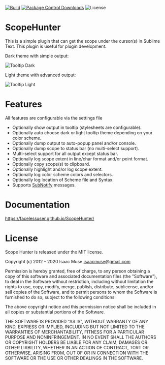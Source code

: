 [![Build][github-ci-image]][github-ci-link]
[![Package Control Downloads][pc-image]][pc-link]
![License][license-image]
# ScopeHunter

This is a simple plugin that can get the scope under the cursor(s) in Sublime Text.  This plugin is useful for plugin
development.

Dark theme with simple output:

![Tooltip Dark](docs/src/markdown/images/tooltip-simple-dark.png)

Light theme with advanced output:

![Tooltip Light](docs/src/markdown/images/tooltip-copy.png)

# Features

All features are configurable via the settings file

- Optionally show output in tooltip (stylesheets are configurable).
- Optionally auto choose dark or light tooltip theme depending on your color scheme.
- Optionally dump output to auto-popup panel and/or console.
- Optionally dump scope to status bar (no multi-select support).
- Multi-select support for all output except status bar.
- Optionally log scope extent in line/char format and/or point format.
- Optionally copy scope(s) to clipboard.
- Optionally highlight and/or log scope extent.
- Optionally log color scheme colors and selectors.
- Optionally log location of Scheme file and Syntax.
- Supports [SubNotify](https://github.com/facelessuser/SubNotify) messages.

# Documentation

https://facelessuser.github.io/ScopeHunter/

# License

Scope Hunter is released under the MIT license.

Copyright (c) 2012 - 2020 Isaac Muse <isaacmuse@gmail.com>

Permission is hereby granted, free of charge, to any person obtaining a copy of this software and associated
documentation files (the "Software"), to deal in the Software without restriction, including without limitation the
rights to use, copy, modify, merge, publish, distribute, sublicense, and/or sell copies of the Software, and to permit
persons to whom the Software is furnished to do so, subject to the following conditions:

The above copyright notice and this permission notice shall be included in all copies or substantial portions of the
Software.

THE SOFTWARE IS PROVIDED "AS IS", WITHOUT WARRANTY OF ANY KIND, EXPRESS OR IMPLIED, INCLUDING BUT NOT LIMITED TO THE
WARRANTIES OF MERCHANTABILITY, FITNESS FOR A PARTICULAR PURPOSE AND NONINFRINGEMENT. IN NO EVENT SHALL THE AUTHORS OR
COPYRIGHT HOLDERS BE LIABLE FOR ANY CLAIM, DAMAGES OR OTHER LIABILITY, WHETHER IN AN ACTION OF CONTRACT, TORT OR
OTHERWISE, ARISING FROM, OUT OF OR IN CONNECTION WITH THE SOFTWARE OR THE USE OR OTHER DEALINGS IN THE SOFTWARE.

[github-ci-image]: https://github.com/facelessuser/ScopeHunter/workflows/build/badge.svg
[github-ci-link]: https://github.com/facelessuser/ScopeHunter/actions?workflow=build
[pc-image]: https://img.shields.io/packagecontrol/dt/ScopeHunter.svg?labelColor=333333&logo=sublime%20text
[pc-link]: https://packagecontrol.io/packages/ScopeHunter
[license-image]: https://img.shields.io/badge/license-MIT-blue.svg?labelColor=333333
